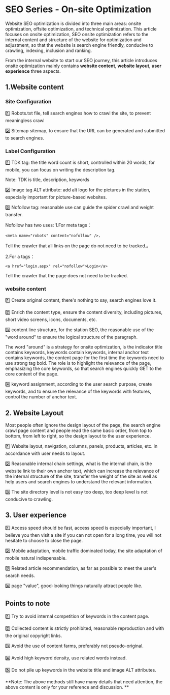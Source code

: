 <!--
 * @Date: 2021-12-27 14:41:11
 * @LastEditors: lzj
 * @LastEditTime: 2022-01-22 09:41:51
 * @FilePath: \qianduan.shop\front\data\blogs\10.md
-->
# SEO Series - On-site Optimization

Website SEO optimization is divided into three main areas: onsite optimization, offsite optimization, and technical optimization. This article focuses on onsite optimization, SEO onsite optimization refers to the internal content and structure of the website for optimization and adjustment, so that the website is search engine friendly, conducive to crawling, indexing, inclusion and ranking.

From the internal website to start our SEO journey, this article introduces onsite optimization mainly contains **website content**, **website layout**, **user experience** three aspects.


## 1.Website content

### **Site Configuration**
1️⃣ Robots.txt file, tell search engines how to crawl the site, to prevent meaningless crawl 

2️⃣ Sitemap sitemap, to ensure that the URL can be generated and submitted to search engines.

### **Label Configuration**
1️⃣ TDK tag: the title word count is short, controlled within 20 words, for mobile, you can focus on writing the description tag.

Note: TDK is title, description, keywords

2️⃣ Image tag ALT attribute: add alt logo for the pictures in the station, especially important for picture-based websites.

3️⃣ Nofollow tag: reasonable use can guide the spider crawl and weight transfer.

Nofollow has two uses: 
1.For meta tags：
```
<meta name="robots" content="nofollow" />，
```

Tell the crawler that all links on the page do not need to be tracked.。

2.For a tags：
```
<a href="login.aspx" rel="nofollow">Login</a>
```
Tell the crawler that the page does not need to be tracked.

### **website content**
1️⃣ Create original content, there's nothing to say, search engines love it.

2️⃣ Enrich the content type, ensure the content diversity, including pictures, short video screens, icons, documents, etc.

3️⃣ content line structure, for the station SEO, the reasonable use of the "word around" to ensure the logical structure of the paragraph.

The word "around" is a strategy for onsite optimization, is the indicator title contains keywords, keywords contain keywords, internal anchor text contains keywords, the content page for the first time the keywords need to use strong tag bold. The role is to highlight the relevance of the page, emphasizing the core keywords, so that search engines quickly GET to the core content of the page.

4️⃣ keyword assignment, according to the user search purpose, create keywords, and to ensure the relevance of the keywords with features, control the number of anchor text. 

## 2. Website Layout

Most people often ignore the design layout of the page, the search engine crawl page content and people read the same basic order, from top to bottom, from left to right, so the design layout to the user experience.

1️⃣ Website layout, navigation, columns, panels, products, articles, etc. in accordance with user needs to layout.

2️⃣ Reasonable internal chain settings, what is the internal chain, is the website link to their own anchor text, which can increase the relevance of the internal structure of the site, transfer the weight of the site as well as help users and search engines to understand the relevant information.

3️⃣ The site directory level is not easy too deep, too deep level is not conducive to crawling.

## 3. User experience

1️⃣ Access speed should be fast, access speed is especially important, I believe you then visit a site if you can not open for a long time, you will not hesitate to choose to close the page.

2️⃣ Mobile adaptation, mobile traffic dominated today, the site adaptation of mobile natural indispensable.

3️⃣ Related article recommendation, as far as possible to meet the user's search needs.

4️⃣ page "value", good-looking things naturally attract people like.


## Points to note

1️⃣ Try to avoid internal competition of keywords in the content page.

2️⃣ Collected content is strictly prohibited, reasonable reproduction and with the original copyright links.

3️⃣ Avoid the use of content farms, preferably not pseudo-original.

4️⃣ Avoid high keyword density, use related words instead.

5️⃣ Do not pile up keywords in the website title and image ALT attributes.


**Note: The above methods still have many details that need attention, the above content is only for your reference and discussion. **

